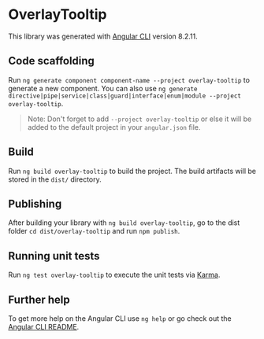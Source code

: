 # OverlayTooltip

This library was generated with [Angular CLI](https://github.com/angular/angular-cli) version 8.2.11.

## Code scaffolding

Run `ng generate component component-name --project overlay-tooltip` to generate a new component. You can also use `ng generate directive|pipe|service|class|guard|interface|enum|module --project overlay-tooltip`.
> Note: Don't forget to add `--project overlay-tooltip` or else it will be added to the default project in your `angular.json` file. 

## Build

Run `ng build overlay-tooltip` to build the project. The build artifacts will be stored in the `dist/` directory.

## Publishing

After building your library with `ng build overlay-tooltip`, go to the dist folder `cd dist/overlay-tooltip` and run `npm publish`.

## Running unit tests

Run `ng test overlay-tooltip` to execute the unit tests via [Karma](https://karma-runner.github.io).

## Further help

To get more help on the Angular CLI use `ng help` or go check out the [Angular CLI README](https://github.com/angular/angular-cli/blob/master/README.md).
